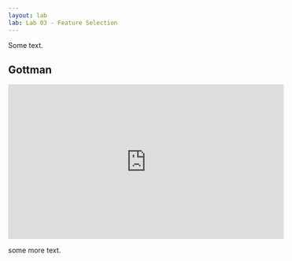 ```yaml
---
layout: lab
lab: Lab 03 - Feature Selection
---
```



Some text.

## Gottman

<iframe width="560" height="315" src="https://www.youtube.com/embed/625t8Rr9o6o" frameborder="0" allow="accelerometer; autoplay; encrypted-media; gyroscope; picture-in-picture" allowfullscreen></iframe>

some more text.
